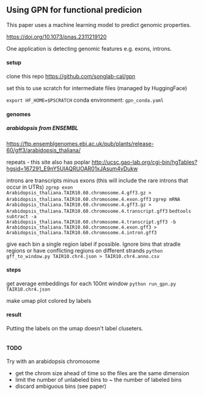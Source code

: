 ## Using GPN for functional predicion

This paper uses a machine learning model to predict genomic properties.

https://doi.org/10.1073/pnas.2311219120

One application is detecting genomic features e.g. exons, introns.

#### setup

clone this repo https://github.com/songlab-cal/gpn

set this to use scratch for intermediate files (managed by HuggingFace)

`export HF_HOME=$PSCRATCH`
conda environment: `gpn_conda.yaml`


#### genomes

##### arabidopsis from ENSEMBL
https://ftp.ensemblgenomes.ebi.ac.uk/pub/plants/release-60/gff3/arabidopsis_thaliana/

repeats - this site also has poplar
http://ucsc.gao-lab.org/cgi-bin/hgTables?hgsid=167291_E9nY5UIAQRUOAR01xJAsum4vDukw

introns are transcripts minus exons (this will include the rare introns that occur in UTRs)
`zgrep exon Arabidopsis_thaliana.TAIR10.60.chromosome.4.gff3.gz > Arabidopsis_thaliana.TAIR10.60.chromosome.4.exon.gff3`
`zgrep mRNA Arabidopsis_thaliana.TAIR10.60.chromosome.4.gff3.gz > Arabidopsis_thaliana.TAIR10.60.chromosome.4.transcript.gff3`
`bedtools subtract -a Arabidopsis_thaliana.TAIR10.60.chromosome.4.transcript.gff3 -b Arabidopsis_thaliana.TAIR10.60.chromosome.4.exon.gff3 > Arabidopsis_thaliana.TAIR10.60.chromosome.4.intron.gff3`

give each bin a single region label if possible. Ignore bins that stradle regions or have conflicting regions on different strands
`python gff_to_window.py TAIR10.chr4.json > TAIR10.chr4.anno.csv`

#### steps

get average embeddings for each 100nt window
`python run_gpn.py TAIR10.chr4.json`

make umap plot colored by labels

#### result
Putting the labels on the umap doesn't label cluseters. 

<image>

#### TODO
Try with an arabidopsis chromosome
- get the chrom size ahead of time so the files are the same dimension
- limit the number of unlabeled bins to ~ the number of labeled bins
- discard ambiguous bins (see paper)

